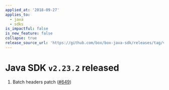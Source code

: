 ```yaml
---
applied_at: '2018-09-27'
applies_to:
  - java
  - sdks
is_impactful: false
is_new_feature: false
collapse: true
release_source_url: 'https://github.com/box/box-java-sdk/releases/tag/v2.23.2'
---
```


# Java SDK `v2.23.2` released

1. Batch headers patch ([#649](https://github.com/box/box-java-sdk/pull/649))